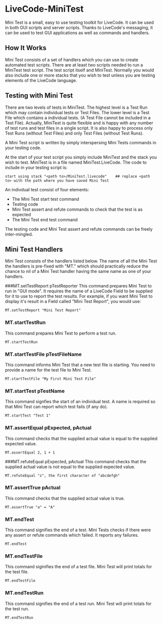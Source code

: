# LiveCode-MiniTest
Mini Test is a small, easy to use testing toolkit for LiveCode. It can be used in both GUI scripts and server scripts. Thanks to LiveCode's messaging, it can be used to test GUI applications as well as commands and handlers.

## How It Works
Mini Test consists of a set of handlers which you can use to create automated test scripts. There are at least two scripts needed to run a MiniTest test script. The test script itself and MiniTest. Normally you would also include one or more stacks that you wish to test unless you are testing elements of the LiveCode language.

## Testing with Mini Test
There are two levels of tests in MiniTest. The highest level is a Test Run which may contain individual tests or Test Files. The lower level is a Test File which contains a individual tests. (A Test File cannot be included in a Test File). Actually, MiniTest is quite flexible and is happy with any number of test runs and test files in a single script. It is also happy to process only Test Runs (without Test Files) and only Test Files (without Test Runs).

A Mini Test script is written by simply interspersing Mini Tests commands in your testing code. 

At the start of your test script you simply include MiniTest and the stack you wish to test. MiniTest is in a file named MiniTest.LiveCode. The code to include in your testing script is:
```
start using stack "<path to>/MiniTest.livecode"    ## replace <path to> with the path where you have saved Mini Test
```

An indivdual test consist of four elements:

  * The Mini Test start test command
  * Testing code
  * Mini Test assert and refute commands to check that the test is as expected
  * The Mini Test end test command

The testing code and Mini Test assert and refute commands can be freely inter-mingled.

## Mini Test Handlers
Mini Test consists of the handlers listed below. The name of all the Mini Test the handlers is pre-fixed with "MT." which should practically reduce the chance to nil of a Mini Test handler having the same name as one of your handlers.

###MT.setTestReport pTestReporter
This command prepares Mini Test to run in "GUI mode". It requires the name of a LiveCode Field to be supplied for it to use to report the test results. For example, if you want Mini Test to display it's result in a Field called "Mini Test Report", you would use:
```
MT.setTestReport "Mini Test Report"
```

### MT.startTestRun
This command prepares Mini Test to perform a test run.
```
MT.startTestRun
```

### MT.startTestFile pTestFileName
This command informs Mini Test that a new test file is starting. You need to provide a name for the test file to Mini Test.
```
MT.startTestFile "My First Mini Test File"
```

### MT.startTest pTestName
This command signfies the start of an individual test. A name is required so that Mini Test can report which test fails (if any do).
```
MT.startTest "Test 1"
```

### MT.assertEqual pExpected, pActual
This command checks that the supplied actual value is equal to the supplied expected value.
```
MT.assertEqual 2, 1 + 1
```

###MT.refuteEqual pExpected, pActual
This command checks that the supplied actual value is not equal to the supplied expected value.
```
MT.refuteEqual "z", the first character of "abcdefgh"
```

### MT.assertTrue pActual
This command checks that the supplied actual value is true.
```
MT.assertTrue "a" = "A"
```

### MT.endTest
This command signifies the end of a test. Mini Tests checks if there were any assert or refute commands which failed. It reports any failures.
```
MT.endTest
```

### MT.endTestFile
This command siginifies the end of a test file. Mini Test will print totals for the test file.
```
MT.endTestFile
```

### MT.endTestRun
This command signifies the end of a test run. Mini Test will print totals for the test run.
```
MT.endTestRun
```
